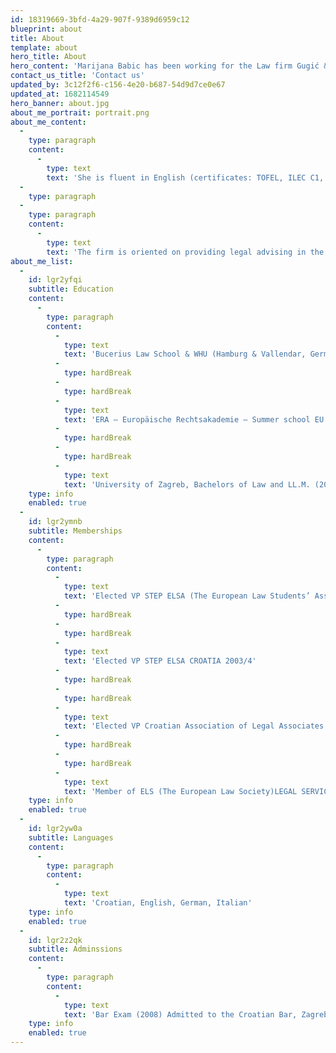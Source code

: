 ```yaml
---
id: 18319669-3bfd-4a29-907f-9389d6959c12
blueprint: about
title: About
template: about
hero_title: About
hero_content: 'Marijana Babic has been working for the Law firm Gugić & Kovačić for more then six years in Zagreb before founding her own Law firm. As an Attorney-at-Law in a Law Firm Gugic & Kovacic, she has participated in or was a team leader of many projects the Firm was working on.'
contact_us_title: 'Contact us'
updated_by: 3c12f2f6-c156-4e20-b687-54d9d7ce0e67
updated_at: 1682114549
hero_banner: about.jpg
about_me_portrait: portrait.png
about_me_content:
  -
    type: paragraph
    content:
      -
        type: text
        text: 'She is fluent in English (certificates: TOFEL, ILEC C1, TOLES Advanced), German (with a German C1 Certificate) and has a good understanding of Italian and Spanish (B1 Certificate). She has graduated from the Law School in Zagreb in 2006 as Master of Law (LL.M.) and has later also finished Masters in Hamburg/Vallendar at the respectful German Universities Bucerius Law School/WHU – Otto Beisheim School of Management (in Sept, 2013) where she graduated as Master of Law and Business. She has also gained valuable legal experience while working in Field Fischer Waterhouse LLP in Hamburg.'
  -
    type: paragraph
  -
    type: paragraph
    content:
      -
        type: text
        text: 'The firm is oriented on providing legal advising in the area of corporate law with the special emphasis, but not limited to: M&A, IP, remaking and capital associations procedures, investment processes, as well as other corresponding services such as incorporations and transformations of the commercial companies, legal due diligence procedures, real estate transactions, rendering legal opinions, litigation and arbitration, enforceable collection of claims, executing agreements and general advising in all respect under the Croatian law.In her work and providing legal services, she cooperates with several Law firms.'
about_me_list:
  -
    id: lgr2yfqi
    subtitle: Education
    content:
      -
        type: paragraph
        content:
          -
            type: text
            text: 'Bucerius Law School & WHU (Hamburg & Vallendar, Germany), Master of Law and Business, MLB (2013)'
          -
            type: hardBreak
          -
            type: hardBreak
          -
            type: text
            text: 'ERA – Europäische Rechtsakademie – Summer school EU Law (2011)'
          -
            type: hardBreak
          -
            type: hardBreak
          -
            type: text
            text: 'University of Zagreb, Bachelors of Law and LL.M. (2006)'
    type: info
    enabled: true
  -
    id: lgr2ymnb
    subtitle: Memberships
    content:
      -
        type: paragraph
        content:
          -
            type: text
            text: 'Elected VP STEP ELSA (The European Law Students’ Association) ZAGREB 2001/2, 2002/3'
          -
            type: hardBreak
          -
            type: hardBreak
          -
            type: text
            text: 'Elected VP STEP ELSA CROATIA 2003/4'
          -
            type: hardBreak
          -
            type: hardBreak
          -
            type: text
            text: 'Elected VP Croatian Association of Legal Associates 2009/10'
          -
            type: hardBreak
          -
            type: hardBreak
          -
            type: text
            text: 'Member of ELS (The European Law Society)LEGAL SERVICES'
    type: info
    enabled: true
  -
    id: lgr2yw0a
    subtitle: Languages
    content:
      -
        type: paragraph
        content:
          -
            type: text
            text: 'Croatian, English, German, Italian'
    type: info
    enabled: true
  -
    id: lgr2z2qk
    subtitle: Adminssions
    content:
      -
        type: paragraph
        content:
          -
            type: text
            text: 'Bar Exam (2008) Admitted to the Croatian Bar, Zagreb (2010)'
    type: info
    enabled: true
---
```

